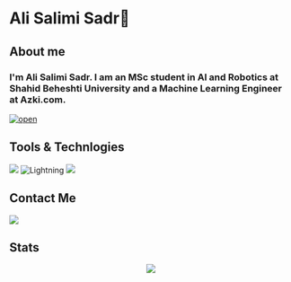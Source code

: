 # Ali Salimi Sadr🧢

## About me

<h3>

I'm **Ali Salimi Sadr**.
I am an MSc student in AI and Robotics at Shahid Beheshti University and a Machine Learning Engineer at Azki.com.
</h3>

[![open](https://img.shields.io/badge/-alisadr.me-green?style=for-the-badge&logo=website)](https://alisadr.me)

## Tools & Technlogies
[![](https://img.shields.io/badge/Python-14354C?style=for-the-badge&logo=python&logoColor=white)](https://www.python.org/)
![Lightning](https://img.shields.io/badge/-Lightning-792ee5?logo=pytorchlightning&logoColor=white)
[![](https://img.shields.io/badge/-c++-black?logo=c%2B%2B&style=social)](https://cplusplus.com/)


<!-- [![Top Langs](https://github-readme-stats.vercel.app/api/top-langs/?username=amirhallaji&layout=compact)](https://github.com/anuraghazra/github-readme-stats) -->

## Contact Me

[![](https://img.shields.io/badge/asadr07@gmail.com-D14836?style=for-the-badge&logo=gmail&logoColor=white)](mailto:asadr07@gmail.com)


## Stats

<p align='center'>

  <img src="https://github-readme-stats.vercel.app/api?username=similas&theme=blue-green&show_icons=true" />

</p>
